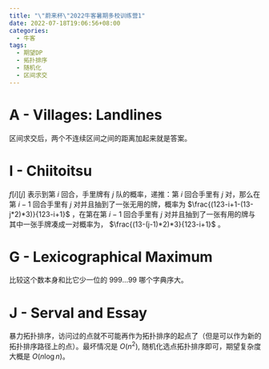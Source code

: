 ```yaml
---
title: "\"蔚来杯\"2022牛客暑期多校训练营1"
date: 2022-07-18T19:06:56+08:00
categories:
  - 牛客
tags:
  - 期望DP
  - 拓扑排序
  - 随机化
  - 区间求交
---
```


# A - Villages: Landlines

区间求交后，两个不连续区间之间的距离加起来就是答案。

# I - Chiitoitsu

$f[i][j]$ 表示到第 $i$ 回合，手里牌有 $j$ 队的概率，递推：第 $i$ 回合手里有 $j$ 对，那么在第 $i-1$ 回合手里有 $j$ 对并且抽到了一张无用的牌，概率为 $\frac{(123-i+1-(13-j*2)*3)}{123-i+1}$ ，在第在第 $i-1$ 回合手里有 $j$ 对并且抽到了一张有用的牌与其中一张手牌凑成一对概率为， $\frac{(13-(j-1)*2)*3}{123-i+1}$ 。

# G - Lexicographical Maximum

比较这个数本身和比它少一位的 $999...99$ 哪个字典序大。

# J - Serval and Essay

暴力拓扑排序，访问过的点就不可能再作为拓扑排序的起点了（但是可以作为新的拓扑排序路径上的点）。最坏情况是 $O(n^{2})$, 随机化选点拓扑排序即可，期望复杂度大概是 $O(n\log n)$。


